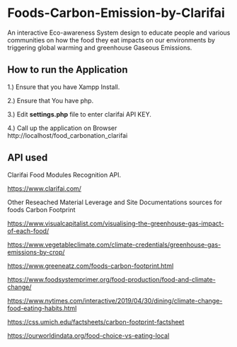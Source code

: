 # Foods-Carbon-Emission-by-Clarifai

An interactive Eco-awareness System design to  educate people and various communities on how the food they eat impacts on our
environments by triggering global warming and greenhouse Gaseous Emissions. 

## How to run the Application

1.) Ensure that you have Xampp Install.

2.) Ensure that You have php.

3.) Edit **settings.php** file to enter clarifai API KEY.

4.) Call up the application on Browser http://localhost/food_carbonation_clarifai




## API used
Clarifai Food Modules Recognition API.

https://www.clarifai.com/



Other Reseached Material Leverage and Site Documentations sources for foods Carbon Footprint

https://www.visualcapitalist.com/visualising-the-greenhouse-gas-impact-of-each-food/

https://www.vegetableclimate.com/climate-credentials/greenhouse-gas-emissions-by-crop/

https://www.greeneatz.com/foods-carbon-footprint.html

https://www.foodsystemprimer.org/food-production/food-and-climate-change/

https://www.nytimes.com/interactive/2019/04/30/dining/climate-change-food-eating-habits.html

https://css.umich.edu/factsheets/carbon-footprint-factsheet

https://ourworldindata.org/food-choice-vs-eating-local



